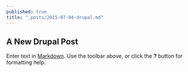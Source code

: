```yaml
---
published: true
title: "_posts/2015-07-04-drupal.md"
---
```


## A New Drupal Post

Enter text in [Markdown](http://daringfireball.net/projects/markdown/). Use the toolbar above, or click the **?** button for formatting help.
